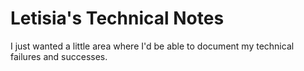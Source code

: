 # Letisia's Technical Notes

I just wanted a little area where I'd be able to document my technical failures and successes.
